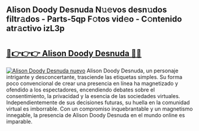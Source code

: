## Alison Doody Desnuda N𝚞𝚎vos desn𝚞dos filtr𝚊dos - Parts-5qp F𝚘tos vid𝚎o - C𝚘ntenido atr𝚊ctivo izL3p

# <h2><a href="http://mb64pu.tromn.icu/?c=Alison+Doody+Desnuda">🔗👉👉👉 Alison Doody Desnuda 🔗🔗</a></h2>

[![Alison Doody Desnuda nuevo](https://i.imgur.com/pEAQMta.gif)](http://mb64pu.tromn.icu/?c=Alison+Doody+Desnuda)
Alison Doody Desnuda, un personaje intrigante y desconcertante, trasciende las etiquetas simples. Su forma poco convencional de crear una presencia en línea ha magnetizado y ofendido a los espectadores, encendiendo debates sobre el consentimiento, la privacidad y la esencia de las sociedades virtuales. Independientemente de sus decisiones futuras, su huella en la comunidad virtual es imborrable. Con un compromiso inquebrantable y un magnetismo innegable, la presencia de Alison Doody Desnuda en el mundo online es imparable.
